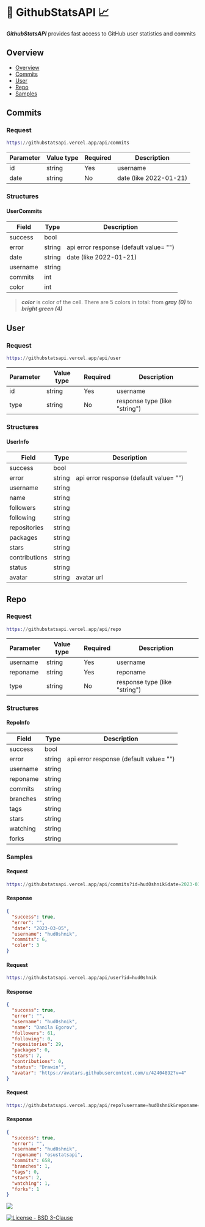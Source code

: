 # 🐙 GithubStatsAPI 📈

<i><b>GithubStatsAPI</i></b> provides fast access to GitHub user statistics and commits

## Overview

- [Overview](#overview)
- [Commits](#commits)
- [User](#user)
- [Repo](#repo)
- [Samples](#samples)

## Commits

### Request

``` Elixir
https://githubstatsapi.vercel.app/api/commits
```

Parameter       | Value type | Required | Description   
----------------|------------|----------|------------
id              |   string   |    Yes   | username
date            |   string   |    No    | date (like 2022-01-21)

### Structures

#### UserCommits

Field                       |       Type         | Description
----------------------------|--------------------|------------
success                     |        bool        |
error                       |       string       | api error response (default value= "")
date                        |       string       | date (like 2022-01-21)
username                    |       string       |
commits                     |        int         |
color                       |        int         |


> ***color*** is color of the cell. There are 5 colors in total: from ***gray (0)*** to ***bright green (4)***

## User

### Request

``` Elixir
https://githubstatsapi.vercel.app/api/user
```

Parameter       | Value type | Required | Description   
----------------|------------|----------|------------
id              |   string   |    Yes   | username
type            |   string   |    No    | response type (like "string")

### Structures

#### UserInfo

Field                       |       Type         | Description
----------------------------|--------------------|------------
success                     |        bool        |
error                       |       string       | api error response (default value= "")
username                    |       string       |
name                        |       string       |
followers                   |       string       |
following                   |       string       |
repositories                |       string       |
packages                    |       string       |
stars                       |       string       |
contributions               |       string       |
status                      |       string       |
avatar                      |       string       | avatar url


## Repo

### Request

``` Elixir
https://githubstatsapi.vercel.app/api/repo
```

Parameter       | Value type | Required | Description   
----------------|------------|----------|-------------
username        |   string   |    Yes   | username
reponame        |   string   |    Yes   | reponame
type            |   string   |    No    | response type (like "string")

### Structures

#### RepoInfo

Field                       |       Type         | Description
----------------------------|--------------------|------------
success                     |        bool        |
error                       |       string       | api error response (default value= "")
username                    |       string       |
reponame                    |       string       |
commits                     |       string       |
branches                    |       string       |
tags                        |       string       |
stars                       |       string       |
watching                    |       string       |
forks                       |       string       |


### Samples

#### Request

``` Elixir
https://githubstatsapi.vercel.app/api/commits?id=hud0shnik&date=2023-03-05
``` 

#### Response

``` Json
{
  "success": true,
  "error": "",
  "date": "2023-03-05",
  "username": "hud0shnik",
  "commits": 6,
  "color": 3
}
```

#### Request

``` Elixir
https://githubstatsapi.vercel.app/api/user?id=hud0shnik
``` 

#### Response

``` Json
{
  "success": true,
  "error": "",
  "username": "hud0shnik",
  "name": "Danila Egorov",
  "followers": 61,
  "following": 0,
  "repositories": 29,
  "packages": 0,
  "stars": 7,
  "contributions": 0,
  "status": "Drawin'",
  "avatar": "https://avatars.githubusercontent.com/u/42404892?v=4"
}
```

#### Request

``` Elixir
https://githubstatsapi.vercel.app/api/repo?username=hud0shnik&reponame=osustatsapi
``` 

#### Response

``` Json
{
  "success": true,
  "error": "",
  "username": "hud0shnik",
  "reponame": "osustatsapi",
  "commits": 658,
  "branches": 1,
  "tags": 0,
  "stars": 2,
  "watching": 1,
  "forks": 1
}
```


<img src="https://wakatime.com/badge/user/ee2709af-fc5f-498b-aaa1-3ea47bf12a00/project/a706f6cd-74fe-4b0f-ab24-a030f4bb3191.svg?style=for-the-badge">

[![License - BSD 3-Clause](https://img.shields.io/static/v1?label=License&message=BSD+3-Clause&color=%239a68af&style=for-the-badge)](/LICENSE)
